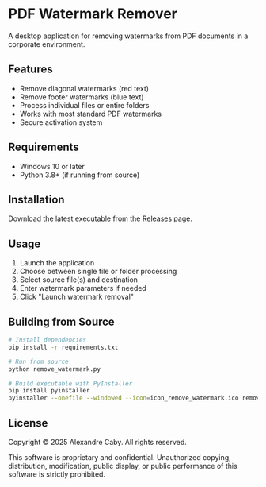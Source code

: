 # PDF Watermark Remover

A desktop application for removing watermarks from PDF documents in a corporate environment.

## Features

- Remove diagonal watermarks (red text)
- Remove footer watermarks (blue text)
- Process individual files or entire folders
- Works with most standard PDF watermarks
- Secure activation system

## Requirements

- Windows 10 or later
- Python 3.8+ (if running from source)

## Installation

Download the latest executable from the [Releases](https://github.com/Alexandre-Caby/pdf-watermark-remover/releases) page.

## Usage

1. Launch the application
2. Choose between single file or folder processing
3. Select source file(s) and destination
4. Enter watermark parameters if needed
5. Click "Launch watermark removal"

## Building from Source

```bash
# Install dependencies
pip install -r requirements.txt

# Run from source
python remove_watermark.py

# Build executable with PyInstaller
pip install pyinstaller
pyinstaller --onefile --windowed --icon=icon_remove_watermark.ico remove_watermark.py
```
## License
Copyright © 2025 Alexandre Caby. All rights reserved.

This software is proprietary and confidential. Unauthorized copying, distribution, modification, public display, or public performance of this software is strictly prohibited.
